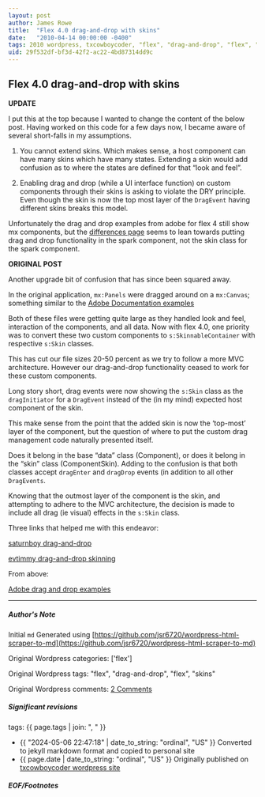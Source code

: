 ```yaml
---
layout: post
author: James Rowe
title:  "Flex 4.0 drag-and-drop with skins"
date:   "2010-04-14 00:00:00 -0400"
tags: 2010 wordpress, txcowboycoder, "flex", "drag-and-drop", "flex", "skins"
uid: 29f532df-bf3d-42f2-ac22-4bd87314dd9c
---
```



## Flex 4.0 drag-and-drop with skins


**UPDATE**


I put this at the top because I wanted to change the content of the below post. Having worked on this code for a few days now, I became aware of several short-falls in my assumptions.


1) You cannot extend skins. Which makes sense, a host component can have many skins which have many states. Extending a skin would add confusion as to where the states are defined for that “look and feel”.


2) Enabling drag and drop (while a UI interface function) on custom components through their skins is asking to violate the DRY principle. Even though the skin is now the top most layer of the <code>DragEvent</code> having different skins breaks this model.


Unfortunately the drag and drop examples from adobe for flex 4 still show mx components, but the [differences page](http://help.adobe.com/en_US/Flex/4.0/UsingSDK/WS7d89194359d2921c5daddfab1247d167dad-8000.html "Adobe mx spark differences") seems to lean towards putting drag and drop functionality in the spark component, not the skin class for the spark component.


**ORIGINAL POST**


Another upgrade bit of confusion that has since been squared away.


In the original application, `mx:Panels` were dragged around on a `mx:Canvas`; something similar to the [Adobe Documentation examples](http://help.adobe.com/en_US/Flex/4.0/UsingSDK/WS2db454920e96a9e51e63e3d11c0bf64595-7fed.html)


Both of these files were getting quite large as they handled look and feel, interaction of the components, and all data. Now with flex 4.0, one priority was to convert these two custom components to `s:SkinnableContainer` with respective `s:Skin` classes.


This has cut our file sizes 20-50 percent as we try to follow a more MVC architecture. However our drag-and-drop functionality ceased to work for these custom components.


Long story short, drag events were now showing the `s:Skin` class as the `dragInitiator` for a `DragEvent` instead of the (in my mind) expected host component of the skin.


This make sense from the point that the added skin is now the ‘top-most’ layer of the component, but the question of where to put the custom drag management code naturally presented itself.


Does it belong in the base “data” class (Component), or does it belong in the “skin” class (ComponentSkin). Adding to the confusion is that both classes accept `dragEnter` and `dragDrop` events (in addition to all other `DragEvents`.


Knowing that the outmost layer of the component is the skin, and attempting to adhere to the MVC architecture, the decision is made to include all drag (ie visual) effects in the `s:Skin` class.


Three links that helped me with this endeavor:  

[saturnboy drag-and-drop](http://saturnboy.com/2009/08/drag-and-drop-flex-4/)  

[evtimmy drag-and-drop skinning](http://evtimmy.com/2010/01/drag-and-drop-skinning-in-spark/)  

 From above:  

[Adobe drag and drop examples](http://help.adobe.com/en_US/Flex/4.0/UsingSDK/WS2db454920e96a9e51e63e3d11c0bf64595-7fed.html)




---

##### Author's Note

Initial `md` Generated using [https://github.com/jsr6720/wordpress-html-scraper-to-md](https://github.com/jsr6720/wordpress-html-scraper-to-md)

Original Wordpress categories: ['flex']

Original Wordpress tags: "flex", "drag-and-drop", "flex", "skins"

Original Wordpress comments: <a href="https://txcowboycoder.wordpress.com/2010/04/14/flex-4-0-drag-and-drop-with-skins/#comments">2 Comments</a>

##### Significant revisions

tags: {{ page.tags | join: ", " }} <!-- todo move this somewhere -->

- {{ "2024-05-06 22:47:18" | date_to_string: "ordinal", "US" }} Converted to jekyll markdown format and copied to personal site
- {{ page.date | date_to_string: "ordinal", "US" }} Originally published on [txcowboycoder wordpress site](https://txcowboycoder.wordpress.com/2010/04/14/flex-4-0-drag-and-drop-with-skins/)

##### EOF/Footnotes

